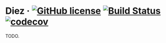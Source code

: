 # Diez &middot; [![GitHub license](https://img.shields.io/badge/license-MIT-blue.svg)](https://github.com/diezjs/diez/blob/master/LICENSE) [![Build Status](https://travis-ci.com/diezjs/diez.svg?token=R7p5y7u83p1oNU4bsu1p&branch=master)](https://travis-ci.com/diezjs/diez) [![codecov](https://codecov.io/gh/diezjs/diez/branch/master/graph/badge.svg?token=pgB9U8YLUU)](https://codecov.io/gh/diezjs/diez)

TODO.
